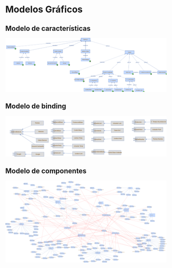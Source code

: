 # Modelos Gráficos

## Modelo de características

![Modelo de características](./Feature.png)

## Modelo de binding

![Modelo de binding](./Binding.png)

## Modelo de componentes

![Modelo de componentes](./Component.png)

